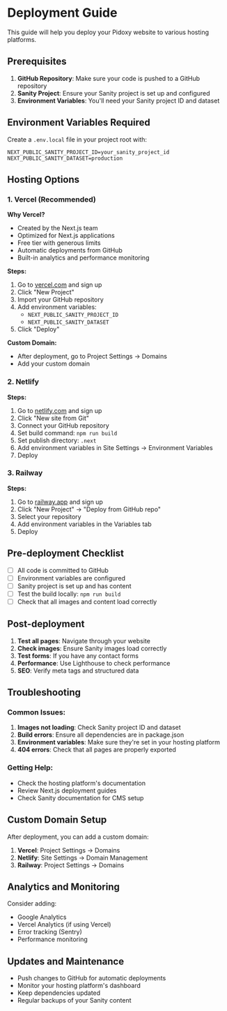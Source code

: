 # Deployment Guide

This guide will help you deploy your Pidoxy website to various hosting platforms.

## Prerequisites

1. **GitHub Repository**: Make sure your code is pushed to a GitHub repository
2. **Sanity Project**: Ensure your Sanity project is set up and configured
3. **Environment Variables**: You'll need your Sanity project ID and dataset

## Environment Variables Required

Create a `.env.local` file in your project root with:

```env
NEXT_PUBLIC_SANITY_PROJECT_ID=your_sanity_project_id
NEXT_PUBLIC_SANITY_DATASET=production
```

## Hosting Options

### 1. Vercel (Recommended)

**Why Vercel?**
- Created by the Next.js team
- Optimized for Next.js applications
- Free tier with generous limits
- Automatic deployments from GitHub
- Built-in analytics and performance monitoring

**Steps:**
1. Go to [vercel.com](https://vercel.com) and sign up
2. Click "New Project"
3. Import your GitHub repository
4. Add environment variables:
   - `NEXT_PUBLIC_SANITY_PROJECT_ID`
   - `NEXT_PUBLIC_SANITY_DATASET`
5. Click "Deploy"

**Custom Domain:**
- After deployment, go to Project Settings → Domains
- Add your custom domain

### 2. Netlify

**Steps:**
1. Go to [netlify.com](https://netlify.com) and sign up
2. Click "New site from Git"
3. Connect your GitHub repository
4. Set build command: `npm run build`
5. Set publish directory: `.next`
6. Add environment variables in Site Settings → Environment Variables
7. Deploy

### 3. Railway

**Steps:**
1. Go to [railway.app](https://railway.app) and sign up
2. Click "New Project" → "Deploy from GitHub repo"
3. Select your repository
4. Add environment variables in the Variables tab
5. Deploy

## Pre-deployment Checklist

- [ ] All code is committed to GitHub
- [ ] Environment variables are configured
- [ ] Sanity project is set up and has content
- [ ] Test the build locally: `npm run build`
- [ ] Check that all images and content load correctly

## Post-deployment

1. **Test all pages**: Navigate through your website
2. **Check images**: Ensure Sanity images load correctly
3. **Test forms**: If you have any contact forms
4. **Performance**: Use Lighthouse to check performance
5. **SEO**: Verify meta tags and structured data

## Troubleshooting

### Common Issues:

1. **Images not loading**: Check Sanity project ID and dataset
2. **Build errors**: Ensure all dependencies are in package.json
3. **Environment variables**: Make sure they're set in your hosting platform
4. **404 errors**: Check that all pages are properly exported

### Getting Help:

- Check the hosting platform's documentation
- Review Next.js deployment guides
- Check Sanity documentation for CMS setup

## Custom Domain Setup

After deployment, you can add a custom domain:

1. **Vercel**: Project Settings → Domains
2. **Netlify**: Site Settings → Domain Management
3. **Railway**: Project Settings → Domains

## Analytics and Monitoring

Consider adding:
- Google Analytics
- Vercel Analytics (if using Vercel)
- Error tracking (Sentry)
- Performance monitoring

## Updates and Maintenance

- Push changes to GitHub for automatic deployments
- Monitor your hosting platform's dashboard
- Keep dependencies updated
- Regular backups of your Sanity content 